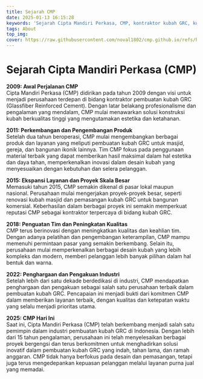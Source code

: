 ```yaml
---
title: Sejarah CMP
date: 2025-01-13 16:15:28
keywords: 'Sejarah Cipta Mandiri Perkasa, CMP, kontraktor kubah GRC, kubah masjid, kubah gereja, desain kubah modern, kubah GRC berkualitas, inovasi kubah GRC, kubah tahan lama, proyek kubah nasional, pembuatan kubah ikonik, sejarah perusahaan kubah, penghargaan kubah GRC, industri kubah Indonesia, jasa renovasi kubah, kontraktor kubah terpercaya, pelatihan tim kubah, desain kubah kompleks, kubah estetis, solusi konstruksi kubah.'
tags: About
top_img:
cover: https://raw.githubusercontent.com/noval1802/cmp.github.io/refs/heads/main/asset/kubah/avawater.jpg
---
```


# **Sejarah Cipta Mandiri Perkasa (CMP)**

**2009: Awal Perjalanan CMP**  
Cipta Mandiri Perkasa (CMP) didirikan pada tahun 2009 dengan visi untuk menjadi perusahaan terdepan di bidang kontraktor pembuatan kubah GRC (Glassfiber Reinforced Cement). Dengan latar belakang profesionalisme dan pengalaman yang mendalam, CMP mulai menawarkan solusi konstruksi kubah berkualitas tinggi yang mengutamakan estetika dan ketahanan.

**2011: Perkembangan dan Pengembangan Produk**  
Setelah dua tahun beroperasi, CMP mulai mengembangkan berbagai produk dan layanan yang meliputi pembuatan kubah GRC untuk masjid, gereja, dan bangunan ikonik lainnya. Tim CMP fokus pada penggunaan material terbaik yang dapat memberikan hasil maksimal dalam hal estetika dan daya tahan, memperkenalkan inovasi dalam desain kubah yang menyesuaikan dengan kebutuhan dan selera pelanggan.

**2015: Ekspansi Layanan dan Proyek Skala Besar**  
Memasuki tahun 2015, CMP semakin dikenal di pasar lokal maupun nasional. Perusahaan mulai mengerjakan proyek-proyek besar, seperti renovasi kubah masjid dan pemasangan kubah GRC untuk bangunan komersial. Keberhasilan dalam berbagai proyek ini semakin memperkuat reputasi CMP sebagai kontraktor terpercaya di bidang kubah GRC.

**2018: Penguatan Tim dan Peningkatan Kualitas**  
CMP terus berinovasi dengan meningkatkan kualitas dan keahlian tim. Dengan adanya pelatihan dan pengembangan keterampilan, CMP mampu memenuhi permintaan pasar yang semakin berkembang. Selain itu, perusahaan mulai memperkenalkan berbagai desain kubah yang lebih kompleks dan modern, memberi pelanggan lebih banyak pilihan dalam hal bentuk dan warna.

**2022: Penghargaan dan Pengakuan Industri**  
Setelah lebih dari satu dekade berdedikasi di industri, CMP mendapatkan penghargaan dan pengakuan sebagai salah satu perusahaan terbaik dalam pembuatan kubah GRC. Pencapaian ini menjadi bukti dari komitmen CMP dalam memberikan layanan terbaik, dengan kualitas dan ketepatan waktu yang selalu menjadi prioritas utama.

**2025: CMP Hari Ini**  
Saat ini, Cipta Mandiri Perkasa (CMP) telah berkembang menjadi salah satu pemimpin dalam industri pembuatan kubah GRC di Indonesia. Dengan lebih dari 15 tahun pengalaman, perusahaan ini telah menyelesaikan berbagai proyek bergengsi dan terus berkomitmen untuk menghadirkan solusi inovatif dalam pembuatan kubah GRC yang indah, tahan lama, dan ramah anggaran. CMP tidak hanya berfokus pada desain dan pemasangan, tetapi juga terus mengedepankan kepuasan pelanggan melalui layanan purna jual yang memadai.

